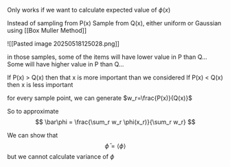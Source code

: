 Only works if we want to calculate expected value of $\phi(x)$

Instead of sampling from P(x)
Sample from Q(x), either uniform or Gaussian using [[Box Muller Method]]

![[Pasted image 20250518125028.png]]

in those samples, some of the items will have lower value in P than Q... Some will have higher value in P than Q...

If P(x) > Q(x) then that x is more important than we considered
If P(x) < Q(x) then x is less important 

for every sample point, we can generate $w_r=\frac{P(x)}{Q(x)}$

So to approximate
$$
\bar\phi = \frac{\sum_r w_r \phi(x_r)}{\sum_r w_r}
$$

We can show that 
$$
\bar\phi = \langle \phi \rangle
$$
but we cannot calculate variance of $\phi$
